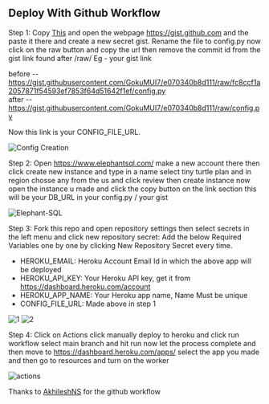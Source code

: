 ## Deploy With Github Workflow

Step 1: Copy [This](https://raw.githubusercontent.com/TgCatUB/catuserbot/master/exampleconfig.py) and open the webpage https://gist.github.com and the paste it there 
 and create a new secret gist. Rename the file to config.py now click on the raw button and copy the url then remove the commit id from the gist link found after /raw/
 Eg - your gist link

 before -- https://gist.githubusercontent.com/GokuMUI7/e070340b8d111/raw/fc8ccf1a2057871f54593ef7853f64d51642f1ef/config.py           
 after -- https://gist.githubusercontent.com/GokuMUI7/e070340b8d111/raw/config.py 
 
 Now this link is your CONFIG_FILE_URL.

![Config Creation](https://telegra.ph/file/4021e4769857a69bacd35.jpg)

Step 2: Open https://www.elephantsql.com/ make a new account there then click create new instance and type in a name select tiny turtle plan and in region chosse any from the us
        and click review then create instance now open the instance u made and click the copy button on the link section this will be your DB_URL in your config.py / your gist
        
 ![Elephant-SQL](https://github.com/GokuMUI7/catuserbot-heroku/raw/main/elephantsql.gif)      
       
Step 3: Fork this repo and open repository settings then select secrets in the left menu and click new repository secret:
        Add the below Required Variables one by one by clicking New Repository Secret every time.

   - HEROKU_EMAIL: Heroku Account Email Id in which the above app will be deployed
   - HEROKU_API_KEY: Your Heroku API key, get it from https://dashboard.heroku.com/account
   - HEROKU_APP_NAME: Your Heroku app name, Name Must be unique
   - CONFIG_FILE_URL: Made above in step 1

![1](https://telegra.ph/file/a773aab2b34bc999081f5.jpg)
![2](https://telegra.ph/file/1fd806354ffcf2a3a0e33.jpg)

Step 4: Click on Actions click manually deploy to heroku and click run workflow select main branch and hit run now let the process complete and then move to https://dashboard.heroku.com/apps/
        select the app you made and then go to resources and turn on the worker
       
![actions](https://telegra.ph/file/2f9504b895bb375c06a30.jpg)

Thanks to [AkhileshNS](https://github.com/AkhileshNS) for the github workflow

